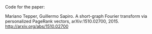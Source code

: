 Code for the paper:

Mariano Tepper, Guillermo Sapiro.
A short-graph Fourier transform via personalized PageRank vectors,
arXiv:1510.02700, 2015.
http://arxiv.org/abs/1510.02700